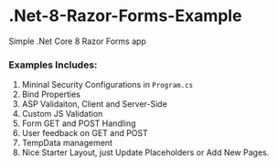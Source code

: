 # .Net-8-Razor-Forms-Example
Simple .Net Core 8 Razor Forms app 

### Examples Includes: 
  1. Mininal Security Configurations in `Program.cs`
  2. Bind Properties
  3. ASP Validaiton, Client and Server-Side
  4. Custom JS Validation
  5. Form GET and POST Handling
  6. User feedback on GET and POST
  7. TempData management
  8. Nice Starter Layout, just Update Placeholders or Add New Pages. 
